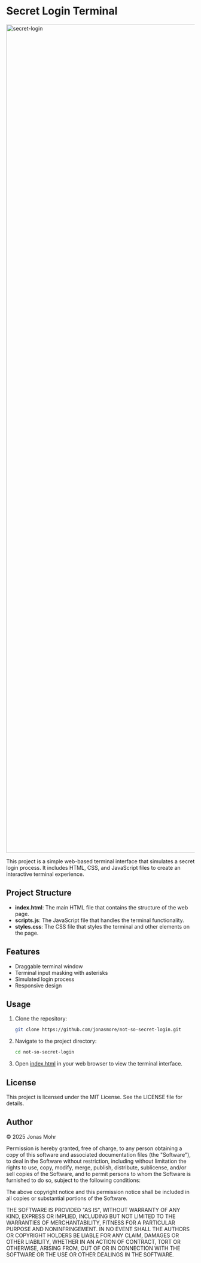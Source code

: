 # Secret Login Terminal

<img width="2208" alt="secret-login" src="https://github.com/user-attachments/assets/36a2e9cc-daea-4956-b836-dc6c5ae9851f" />

This project is a simple web-based terminal interface that simulates a secret login process. It includes HTML, CSS, and JavaScript files to create an interactive terminal experience.

## Project Structure

- **index.html**: The main HTML file that contains the structure of the web page.
- **scripts.js**: The JavaScript file that handles the terminal functionality.
- **styles.css**: The CSS file that styles the terminal and other elements on the page.

## Features

- Draggable terminal window
- Terminal input masking with asterisks
- Simulated login process
- Responsive design

## Usage

1. Clone the repository:
    ```sh
    git clone https://github.com/jonasmore/not-so-secret-login.git
    ```

2. Navigate to the project directory:
    ```sh
    cd not-so-secret-login
    ```

3. Open [index.html](http://_vscodecontentref_/3) in your web browser to view the terminal interface.

## License

This project is licensed under the MIT License. See the LICENSE file for details.

## Author

© 2025 Jonas Mohr

Permission is hereby granted, free of charge, to any person obtaining a copy of this software and associated documentation files (the "Software"), to deal in the Software without restriction, including without limitation the rights to use, copy, modify, merge, publish, distribute, sublicense, and/or sell copies of the Software, and to permit persons to whom the Software is furnished to do so, subject to the following conditions:

The above copyright notice and this permission notice shall be included in all copies or substantial portions of the Software.

THE SOFTWARE IS PROVIDED "AS IS", WITHOUT WARRANTY OF ANY KIND, EXPRESS OR IMPLIED, INCLUDING BUT NOT LIMITED TO THE WARRANTIES OF MERCHANTABILITY, FITNESS FOR A PARTICULAR PURPOSE AND NONINFRINGEMENT. IN NO EVENT SHALL THE AUTHORS OR COPYRIGHT HOLDERS BE LIABLE FOR ANY CLAIM, DAMAGES OR OTHER LIABILITY, WHETHER IN AN ACTION OF CONTRACT, TORT OR OTHERWISE, ARISING FROM, OUT OF OR IN CONNECTION WITH THE SOFTWARE OR THE USE OR OTHER DEALINGS IN THE SOFTWARE.
